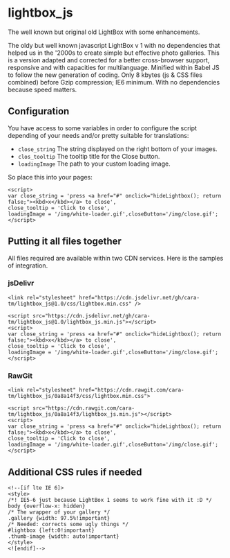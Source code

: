 # lightbox_js

The well known but original old LightBox with some enhancements.

The oldy but well known javascript LightBox v 1 with no dependencies that helped us in the '2000s to create simple but effective photo galleries.
This is a version adapted and corrected for a better cross-browser support, responsive and with capacities for multilanguage. Minified within Babel JS to follow the new generation of coding. Only 8 kbytes (js & CSS files combined) before Gzip compression; IE6 minimum. With no dependencies because speed matters.

## Configuration


You have access to some variables in order to configure the script depending of your needs and/or pretty suitable for translations:

* `close_string` The string displayed on the right bottom of your images.
* `clos_tooltip` The tooltip title for the Close button.
* `loadingImage` The path to your custom loading image.

So place this into your pages:

    <script>
    var close_string = 'press <a href="#" onclick="hideLightbox(); return false;"><kbd>x</kbd></a> to close',
    close_tooltip = 'Click to close',
    loadingImage = '/img/white-loader.gif',closeButton='/img/close.gif';
    </script>
    
## Putting it all files together

All files required are available within two CDN services. Here is the samples of integration.

### jsDelivr

    <link rel="stylesheet" href="https://cdn.jsdelivr.net/gh/cara-tm/lightbox_js@1.0/css/lightbox.min.css" />

    <script src="https://cdn.jsdelivr.net/gh/cara-tm/lightbox_js@1.0/lightbox_js.min.js"></script>
    <script>
    var close_string = 'press <a href="#" onclick="hideLightbox(); return false;"><kbd>x</kbd></a> to close',
    close_tooltip = 'Click to close',
    loadingImage = '/img/white-loader.gif',closeButton='/img/close.gif';
    </script>

### RawGit

    <link rel="stylesheet" href="https://cdn.rawgit.com/cara-tm/lightbox_js/0a8a14f3/css/lightbox.min.css">
    
    <script src="https://cdn.rawgit.com/cara-tm/lightbox_js/0a8a14f3/lightbox_js.min.js"></script>
    <script>
    var close_string = 'press <a href="#" onclick="hideLightbox(); return false;"><kbd>x</kbd></a> to close',
    close_tooltip = 'Click to close',
    loadingImage = '/img/white-loader.gif',closeButton='/img/close.gif';
    </script>

## Additional CSS rules if needed

    <!--[if lte IE 6]>
    <style>
    /*! IE5-6 just because LightBox 1 seems to work fine with it :D */
    body {overflow-x: hidden}
    /* The wrapper of your gallery */
    .gallery {width: 97.5%!important}
    /* Needed: corrects some ugly things */
    #lightbox {left:0!important}
    .thumb-image {width: auto!important}
    </style>
    <![endif]-->
